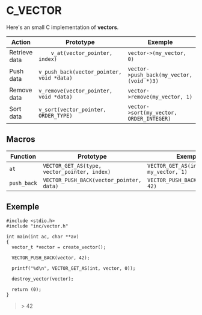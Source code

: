 # C_VECTOR


Here's an small C implementation of **vectors**.


| Action | Prototype | Exemple |
|--|--|--|
| Retrieve data  | `    v_at(vector_pointer, index)`  |  `vector->(my_vector, 0)`
|Push data|`v_push_back(vector_pointer, void *data)`|`vector->push_back(my_vector, (void *)3)`
|Remove data|`v_remove(vector_pointer, void *data)`|`vector->remove(my_vector, 1)` 
|Sort data|`v_sort(vector_pointer, ORDER_TYPE)`|`vector->sort(my_vector, ORDER_INTEGER)`


## Macros
|Function|Prototype|Exemple|
|--|--|--|
|`at`|`VECTOR_GET_AS(type, vector_pointer, index)`|`VECTOR_GET_AS(int, my_vector, 1)`|
|`push_back`|`VECTOR_PUSH_BACK(vector_pointer, data)`|`VECTOR_PUSH_BACK(my_vector, 42)`|

## Exemple

    
    #include <stdio.h>  
	#include "inc/vector.h"  
  
	int main(int ac, char **av)  
	{  
	  vector_t *vector = create_vector();  
	  
	  VECTOR_PUSH_BACK(vector, 42);  
	  
	  printf("%d\n", VECTOR_GET_AS(int, vector, 0));  
	  
	  destroy_vector(vector);  
	  
	  return (0);  
	}
	

> \> 42

	    
